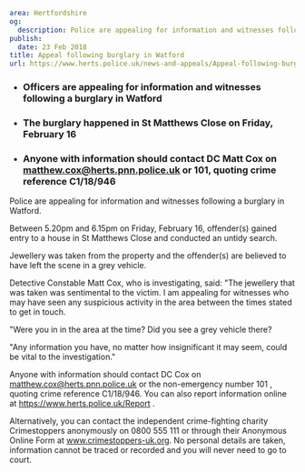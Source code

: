 ```yaml
area: Hertfordshire
og:
  description: Police are appealing for information and witnesses following a burglary in Watford.
publish:
  date: 23 Feb 2018
title: Appeal following burglary in Watford
url: https://www.herts.police.uk/news-and-appeals/Appeal-following-burglary-in-Watford-1688MD
```

* ### Officers are appealing for information and witnesses following a burglary in Watford

 * ### The burglary happened in St Matthews Close on Friday, February 16

 * ### Anyone with information should contact DC Matt Cox on matthew.cox@herts.pnn.police.uk or 101, quoting crime reference C1/18/946

Police are appealing for information and witnesses following a burglary in Watford.

Between 5.20pm and 6.15pm on Friday, February 16, offender(s) gained entry to a house in St Matthews Close and conducted an untidy search.

Jewellery was taken from the property and the offender(s) are believed to have left the scene in a grey vehicle.

Detective Constable Matt Cox, who is investigating, said: "The jewellery that was taken was sentimental to the victim. I am appealing for witnesses who may have seen any suspicious activity in the area between the times stated to get in touch.

"Were you in in the area at the time? Did you see a grey vehicle there?

"Any information you have, no matter how insignificant it may seem, could be vital to the investigation."

Anyone with information should contact DC Cox on matthew.cox@herts.pnn.police.uk or the non-emergency number 101 , quoting crime reference C1/18/946. You can also report information online at https://www.herts.police.uk/Report .

Alternatively, you can contact the independent crime-fighting charity Crimestoppers anonymously on 0800 555 111 or through their Anonymous Online Form at www.crimestoppers-uk.org. No personal details are taken, information cannot be traced or recorded and you will never need to go to court.
